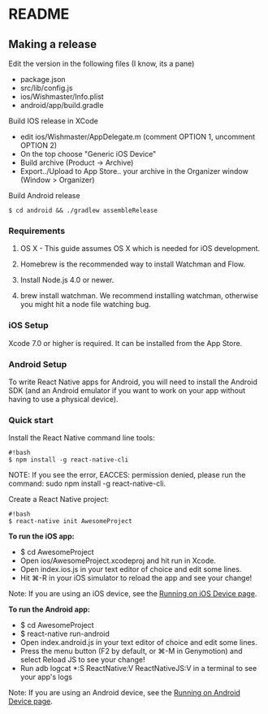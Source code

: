 # README #

## Making a release ##

Edit the version in the following files (I know, its a pane)
 - package.json
 - src/lib/config.js
 - ios/Wishmaster/Info.plist
 - android/app/build.gradle

Build IOS release in XCode
 - edit ios/Wishmaster/AppDelegate.m (comment OPTION 1, uncomment OPTION 2)
 - On the top choose "Generic iOS Device"
 - Build archive (Product -> Archive)
 - Export../Upload to App Store.. your archive in the Organizer window (Window > Organizer)

Build Android release
```
$ cd android && ./gradlew assembleRelease
```

### Requirements ###

1. OS X - This guide assumes OS X which is needed for iOS development.

2. Homebrew is the recommended way to install Watchman and Flow.

3. Install Node.js 4.0 or newer.

4. brew install watchman. We recommend installing watchman, otherwise you might hit a node file watching bug.

### iOS Setup ###
Xcode 7.0 or higher is required. It can be installed from the App Store.

### Android Setup ###
To write React Native apps for Android, you will need to install the Android SDK (and an Android emulator if you want to work on your app without having to use a physical device).

### Quick start ###
Install the React Native command line tools:


```
#!bash
$ npm install -g react-native-cli

```

NOTE: If you see the error, EACCES: permission denied, please run the command: sudo npm install -g react-native-cli.

Create a React Native project:

```
#!bash
$ react-native init AwesomeProject
```

**To run the iOS app:**

* $ cd AwesomeProject
* Open ios/AwesomeProject.xcodeproj and hit run in Xcode.
* Open index.ios.js in your text editor of choice and edit some lines.
* Hit ⌘-R in your iOS simulator to reload the app and see your change!

Note: If you are using an iOS device, see the [Running on iOS Device page](https://github.com/facebook/react-native/blob/master/docs/docs/running-on-device-ios.html#content).

**To run the Android app:**

* $ cd AwesomeProject
* $ react-native run-android
* Open index.android.js in your text editor of choice and edit some lines.
* Press the menu button (F2 by default, or ⌘-M in Genymotion) and select Reload JS to see your change!
* Run adb logcat *:S ReactNative:V ReactNativeJS:V in a terminal to see your app's logs

Note: If you are using an Android device, see the [Running on Android Device page](https://github.com/facebook/react-native/blob/master/docs/docs/running-on-device-android.html#content).